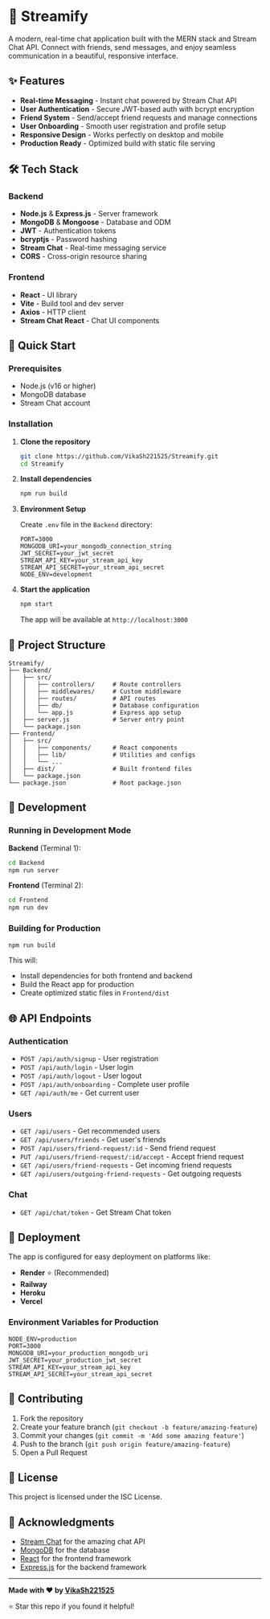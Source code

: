 # 🚀 Streamify

A modern, real-time chat application built with the MERN stack and Stream Chat API. Connect with friends, send messages, and enjoy seamless communication in a beautiful, responsive interface.

## ✨ Features

- **Real-time Messaging** - Instant chat powered by Stream Chat API
- **User Authentication** - Secure JWT-based auth with bcrypt encryption
- **Friend System** - Send/accept friend requests and manage connections
- **User Onboarding** - Smooth user registration and profile setup
- **Responsive Design** - Works perfectly on desktop and mobile
- **Production Ready** - Optimized build with static file serving

## 🛠️ Tech Stack

### Backend
- **Node.js** & **Express.js** - Server framework
- **MongoDB** & **Mongoose** - Database and ODM
- **JWT** - Authentication tokens
- **bcryptjs** - Password hashing
- **Stream Chat** - Real-time messaging service
- **CORS** - Cross-origin resource sharing

### Frontend
- **React** - UI library
- **Vite** - Build tool and dev server
- **Axios** - HTTP client
- **Stream Chat React** - Chat UI components

## 🚀 Quick Start

### Prerequisites
- Node.js (v16 or higher)
- MongoDB database
- Stream Chat account

### Installation

1. **Clone the repository**
   ```bash
   git clone https://github.com/VikaSh221525/Streamify.git
   cd Streamify
   ```

2. **Install dependencies**
   ```bash
   npm run build
   ```

3. **Environment Setup**
   
   Create `.env` file in the `Backend` directory:
   ```env
   PORT=3000
   MONGODB_URI=your_mongodb_connection_string
   JWT_SECRET=your_jwt_secret
   STREAM_API_KEY=your_stream_api_key
   STREAM_API_SECRET=your_stream_api_secret
   NODE_ENV=development
   ```

4. **Start the application**
   ```bash
   npm start
   ```

   The app will be available at `http://localhost:3000`

## 📁 Project Structure

```
Streamify/
├── Backend/
│   ├── src/
│   │   ├── controllers/     # Route controllers
│   │   ├── middlewares/     # Custom middleware
│   │   ├── routes/          # API routes
│   │   ├── db/              # Database configuration
│   │   └── app.js           # Express app setup
│   ├── server.js            # Server entry point
│   └── package.json
├── Frontend/
│   ├── src/
│   │   ├── components/      # React components
│   │   ├── lib/             # Utilities and configs
│   │   └── ...
│   ├── dist/                # Built frontend files
│   └── package.json
└── package.json             # Root package.json
```

## 🔧 Development

### Running in Development Mode

**Backend** (Terminal 1):
```bash
cd Backend
npm run server
```

**Frontend** (Terminal 2):
```bash
cd Frontend
npm run dev
```

### Building for Production

```bash
npm run build
```

This will:
- Install dependencies for both frontend and backend
- Build the React app for production
- Create optimized static files in `Frontend/dist`

## 🌐 API Endpoints

### Authentication
- `POST /api/auth/signup` - User registration
- `POST /api/auth/login` - User login
- `POST /api/auth/logout` - User logout
- `POST /api/auth/onboarding` - Complete user profile
- `GET /api/auth/me` - Get current user

### Users
- `GET /api/users` - Get recommended users
- `GET /api/users/friends` - Get user's friends
- `POST /api/users/friend-request/:id` - Send friend request
- `PUT /api/users/friend-request/:id/accept` - Accept friend request
- `GET /api/users/friend-requests` - Get incoming friend requests
- `GET /api/users/outgoing-friend-requests` - Get outgoing requests

### Chat
- `GET /api/chat/token` - Get Stream Chat token

## 🚀 Deployment

The app is configured for easy deployment on platforms like:

- **Render** ⭐ (Recommended)
- **Railway**
- **Heroku**
- **Vercel**

### Environment Variables for Production
```env
NODE_ENV=production
PORT=3000
MONGODB_URI=your_production_mongodb_uri
JWT_SECRET=your_production_jwt_secret
STREAM_API_KEY=your_stream_api_key
STREAM_API_SECRET=your_stream_api_secret
```

## 🤝 Contributing

1. Fork the repository
2. Create your feature branch (`git checkout -b feature/amazing-feature`)
3. Commit your changes (`git commit -m 'Add some amazing feature'`)
4. Push to the branch (`git push origin feature/amazing-feature`)
5. Open a Pull Request

## 📝 License

This project is licensed under the ISC License.

## 🙏 Acknowledgments

- [Stream Chat](https://getstream.io/) for the amazing chat API
- [MongoDB](https://www.mongodb.com/) for the database
- [React](https://reactjs.org/) for the frontend framework
- [Express.js](https://expressjs.com/) for the backend framework

---

**Made with ❤️ by [VikaSh221525](https://github.com/VikaSh221525)**

⭐ Star this repo if you found it helpful!